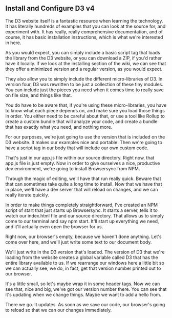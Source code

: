 ## Install and Configure D3 v4

The D3 website itself is a fantastic resource when learning the technology. It has literally hundreds of examples that you can look at the source for, and experiment with. It has really, really comprehensive documentation, and of course, it has basic installation instructions, which is what we're interested in here.

As you would expect, you can simply include a basic script tag that loads the library from the D3 website, or you can download a ZIP, if you'd rather have it locally. If we look at the installing section of the wiki, we can see that they offer a minimized version and a regular version, as you would expect.

They also allow you to simply include the different micro-libraries of D3. In version four, D3 was rewritten to be just a collection of these tiny modules. You can include just the pieces you need when it comes time to really save on file size, and things like that.

You do have to be aware that, if you're using these micro-libraries, you have to know what each piece depends on, and make sure you load those things in order. You either need to be careful about that, or use a tool like Rollup to create a custom bundle that will analyze your code, and create a bundle that has exactly what you need, and nothing more.

For our purposes, we're just going to use the version that is included on the D3 website. It makes our examples nice and portable. Then we're going to have a script tag in our body that will include our own custom code.

That's just in our app.js file within our source directory. Right now, that app.js file is just empty. Now in order to give ourselves a nice, productive dev environment, we're going to install Browsersync from NPM.

Through the magic of editing, we'll have that run really quick. Beware that that can sometimes take quite a long time to install. Now that we have that in place, we'll have a dev server that will reload on changes, and we can really iterate quickly.

In order to make things completely straightforward, I've created an NPM script of start that just starts up Browsersync. It starts a server, tells it to watch our index.html file and our source directory. That allows us to simply come to our terminal and say npm start. It'll start up everything we need, and it'll actually even open the browser for us.

Right now, our browser's empty, because we haven't done anything. Let's come over here, and we'll just write some text to our document body.

We'll just write in the D3 version that's loaded. The version of D3 that we're loading from the website creates a global variable called D3 that has the entire library available to us. If we rearrange our windows here a little bit so we can actually see, we do, in fact, get that version number printed out to our browser.

It's a little small, so let's maybe wrap it in some header tags. Now we can see that, nice and big, we've got our version number there. You can see that it's updating when we change things. Maybe we want to add a hello from.

There we go. It updates. As soon as we save our code, our browser's going to reload so that we can our changes immediately.

